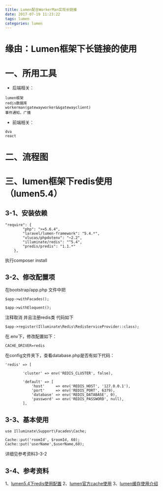 ```yaml
---
title: Lumen配合WorkerMan实现长链接
date: 2017-07-19 11:23:22
tags: lumen
categories: lumen
---
```


# 缘由：Lumen框架下长链接的使用

<!--more-->

# 一、所用工具
* 后端相关：
```
lumen框架
redis数据库
workerman(gatewayworker&&gatewayclient)
事件通知，广播
```
* 前端相关：
```
dva
react
```

# 二、流程图



# 三、lumen框架下redis使用（lumen5.4）
## 3-1、安装依赖
```
"require": {
        "php": ">=5.6.4",
        "laravel/lumen-framework": "5.4.*",
        "vlucas/phpdotenv": "~2.2",
        "illuminate/redis": "^5.4",
        "predis/predis": "1.1.*"
    },
```
执行composer install

## 3-2、修改配置项
在bootstrap/app.php
文件中把
```
$app->withFacades();

$app->withEloquent();
```
注释取消
并且注册redis类
代码如下
```
$app->register(Illuminate\Redis\RedisServiceProvider::class);
```

在.env下，修改配置如下：
```
CACHE_DRIVER=redis
```

在config文件夹下，查看database.php是否有如下代码：
```
'redis' => [  
  
        'cluster' => env('REDIS_CLUSTER', false),  
  
        'default' => [  
            'host'     => env('REDIS_HOST', '127.0.0.1'),  
            'port'     => env('REDIS_PORT', 6379),  
            'database' => env('REDIS_DATABASE', 0),  
            'password' => env('REDIS_PASSWORD', null),  
        ],  
```

## 3-3、基本使用
```
use Illuminate\Support\Facades\Cache;

Cache::put('roomId', $roomId, 60);
Cache::put('userName',$userName,60);
```
详细见参考资料3-3-2

## 3-4、参考资料
1、[lumen5.4下redis使用配置](http://www.jianshu.com/p/6f543adac732)
2、[lumen官方cache使用](http://d.laravel-china.org/docs/5.4/cache)
3、[lumen缓存使用介绍](http://blog.gxxsite.com/lumen-advance-use-cache/)
